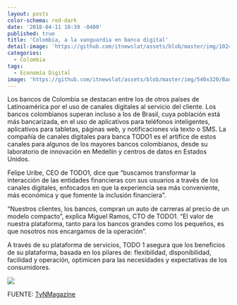 ```yaml
---
layout: posts
color-schema: red-dark
date: '2018-04-11 10:39 -0400'
published: true
title: 'Colombia, a la vanguardia en banca digital'
detail-image: 'https://github.com/itnewslat/assets/blob/master/img/1024x680/Bancag.jpg'
categories:
  - Colombia
tags:
  - Economía Digital
image: 'https://github.com/itnewslat/assets/blob/master/img/540x320/Bancap.jpg'
---
```

Los bancos de Colombia se destacan entre los de otros países de Latinoamérica por el uso de canales digitales al servicio del cliente. Los bancos colombianos superan incluso a los de Brasil, cuya población está más bancarizada, en el uso de aplicativos para teléfonos inteligentes, aplicativos para tabletas, páginas web, y notificaciones vía texto o SMS. La compañía de canales digitales para banca TODO1 es el artífice de estos canales para algunos de los mayores bancos colombianos, desde su laboratorio de innovación en Medellín y centros de datos en Estados Unidos.

Felipe Uribe, CEO de TODO1, dice que “buscamos transformar la interacción de las entidades financieras con sus usuarios a través de los canales digitales, enfocados en que la experiencia sea más conveniente, más económica y que fomente la inclusión financiera”.

“Nuestros clientes, los bancos, compran un auto de carreras al precio de un modelo compacto”, explica Miguel Ramos, CTO de TODO1. “El valor de nuestra plataforma, tanto para los bancos grandes como los pequeños, es que nosotros nos encargamos de la operación”. 

A través de su plataforma de servicios, TODO 1 asegura que los beneficios de su plataforma, basada en los pilares de: flexibilidad, disponibilidad, facilidad y operación, optimicen para las necesidades y expectativas de los consumidores.

![]({{site.baseurl}}/https://ci5.googleusercontent.com/proxy/2jVaAETXgDlv4bo32Ww6dpOA23oxdhuMmlRa7-uYOIqlbJsqk82MhCV9JTt2-etgmmwqjvRjtnc-Z-1fSfzCpeED0zOJjWbY1uZEX51ONZtMgrYUwiokwoAxQ3HFpr_jZahtJjAZNjdHNamdh6XpxF0AZTUoKbS7FJvF2df8SQ=s0-d-e1-ft#http://us.vocuspr.com/Publish/3367480/vcsPRAsset_3367480_93577_90e4c5c6-c873-4f25-b853-7e462b877686_0.png)

FUENTE: [TyNMagazine](http://www.tynmagazine.com/colombia-a-la-vanguardia-en-banca-digital/?mkt_hm=17&utm_source=email_marketing&utm_admin=52552&utm_medium=email&utm_campaign=TyN_Magazine_Telefnica_unifica_sus_negocios_bajo_l)

